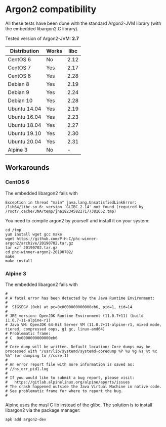 # Argon2 compatibility

All these tests have been done with the standard Argon2-JVM library (with the embedded libargon2 C library).

Tested version of Argon2-JVM: **2.7**

| Distribution | Works | libc |
|--------------|-------|------|
| CentOS 6     | No    | 2.12 |
| CentOS 7     | Yes   | 2.17 |
| CentOS 8     | Yes   | 2.28 |
| Debian 8     | Yes   | 2.19 |
| Debian 9     | Yes   | 2.24 |
| Debian 10    | Yes   | 2.28 |
| Ubuntu 14.04 | Yes   | 2.19 |
| Ubuntu 16.04 | Yes   | 2.23 |
| Ubuntu 18.04 | Yes   | 2.27 |
| Ubuntu 19.10 | Yes   | 2.30 |
| Ubuntu 20.04 | Yes   | 2.31 |
| Alpine 3     | No    | -    |

## Workarounds

### CentOS 6

The embedded libargon2 fails with 

```
Exception in thread "main" java.lang.UnsatisfiedLinkError: /lib64/libc.so.6: version `GLIBC_2.14' not found (required by /root/.cache/JNA/temp/jna1823458227177381652.tmp)
```

You need to compile argon2 by yourself and install it on your system:

```
cd /tmp
yum install wget gcc make
wget https://github.com/P-H-C/phc-winner-argon2/archive/20190702.tar.gz
tar xzf 20190702.tar.gz
cd phc-winner-argon2-20190702/
make
make install
```

### Alpine 3

The embedded libargon2 fails with

```
#
# A fatal error has been detected by the Java Runtime Environment:
#
#  SIGSEGV (0xb) at pc=0x0000000000000eb6, pid=1, tid=14
#
# JRE version: OpenJDK Runtime Environment (11.0.7+11) (build 11.0.7+11-alpine-r1)
# Java VM: OpenJDK 64-Bit Server VM (11.0.7+11-alpine-r1, mixed mode, tiered, compressed oops, g1 gc, linux-amd64)
# Problematic frame:
# C  0x0000000000000eb6
#
# Core dump will be written. Default location: Core dumps may be processed with "/usr/lib/systemd/systemd-coredump %P %u %g %s %t %c %h" (or dumping to //core.1)
#
# An error report file with more information is saved as:
# //hs_err_pid1.log
#
# If you would like to submit a bug report, please visit:
#   https://gitlab.alpinelinux.org/alpine/aports/issues
# The crash happened outside the Java Virtual Machine in native code.
# See problematic frame for where to report the bug.
#
```

Alpine uses the musl C lib instead of the glibc. The solution is to install libargon2 via the package manager:

```
apk add argon2-dev
```